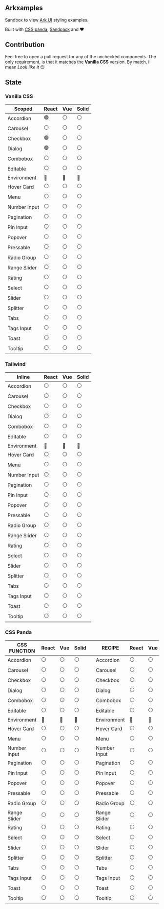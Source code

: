 ## Arkxamples

Sandbox to view [Ark UI](https://github.com/chakra-ui/ark) styling examples.

Built with [CSS panda](), [Sandpack](sandpack.codesandbox.io/) and ❤️

## Contribution

Feel free to open a pull request for any of the unchecked components. The only requirement, is that it matches the **Vanilla CSS** version. By match, i mean _Look like it_ 😉

## State

### Vanilla CSS

| Scoped       | React | Vue | Solid |
| ------------ | ----- | --- | ----- |
| Accordion    | 🟢    | ⚪  | ⚪    |
| Carousel     | ⚪    | ⚪  | ⚪    |
| Checkbox     | 🟢    | ⚪  | ⚪    |
| Dialog       | 🟢    | ⚪  | ⚪    |
| Combobox     | ⚪    | ⚪  | ⚪    |
| Editable     | ⚪    | ⚪  | ⚪    |
| Environment  | 🌚    | 🌚  | 🌚    |
| Hover Card   | ⚪    | ⚪  | ⚪    |
| Menu         | ⚪    | ⚪  | ⚪    |
| Number Input | ⚪    | ⚪  | ⚪    |
| Pagination   | ⚪    | ⚪  | ⚪    |
| Pin Input    | ⚪    | ⚪  | ⚪    |
| Popover      | ⚪    | ⚪  | ⚪    |
| Pressable    | ⚪    | ⚪  | ⚪    |
| Radio Group  | ⚪    | ⚪  | ⚪    |
| Range Slider | ⚪    | ⚪  | ⚪    |
| Rating       | ⚪    | ⚪  | ⚪    |
| Select       | ⚪    | ⚪  | ⚪    |
| Slider       | ⚪    | ⚪  | ⚪    |
| Splitter     | ⚪    | ⚪  | ⚪    |
| Tabs         | ⚪    | ⚪  | ⚪    |
| Tags Input   | ⚪    | ⚪  | ⚪    |
| Toast        | ⚪    | ⚪  | ⚪    |
| Tooltip      | ⚪    | ⚪  | ⚪    |

### Tailwind

| Inline       | React | Vue | Solid |
| ------------ | ----- | --- | ----- |
| Accordion    | ⚪    | ⚪  | ⚪    |
| Carousel     | ⚪    | ⚪  | ⚪    |
| Checkbox     | ⚪    | ⚪  | ⚪    |
| Dialog       | ⚪    | ⚪  | ⚪    |
| Combobox     | ⚪    | ⚪  | ⚪    |
| Editable     | ⚪    | ⚪  | ⚪    |
| Environment  | 🌚    | 🌚  | 🌚    |
| Hover Card   | ⚪    | ⚪  | ⚪    |
| Menu         | ⚪    | ⚪  | ⚪    |
| Number Input | ⚪    | ⚪  | ⚪    |
| Pagination   | ⚪    | ⚪  | ⚪    |
| Pin Input    | ⚪    | ⚪  | ⚪    |
| Popover      | ⚪    | ⚪  | ⚪    |
| Pressable    | ⚪    | ⚪  | ⚪    |
| Radio Group  | ⚪    | ⚪  | ⚪    |
| Range Slider | ⚪    | ⚪  | ⚪    |
| Rating       | ⚪    | ⚪  | ⚪    |
| Select       | ⚪    | ⚪  | ⚪    |
| Slider       | ⚪    | ⚪  | ⚪    |
| Splitter     | ⚪    | ⚪  | ⚪    |
| Tabs         | ⚪    | ⚪  | ⚪    |
| Tags Input   | ⚪    | ⚪  | ⚪    |
| Toast        | ⚪    | ⚪  | ⚪    |
| Tooltip      | ⚪    | ⚪  | ⚪    |

### CSS Panda

| CSS FUNCTION | React | Vue | Solid |     | RECIPE       | React | Vue | Solid |
| ------------ | ----- | --- | ----- | --- | ------------ | ----- | --- | ----- |
| Accordion    | ⚪    | ⚪  | ⚪    |     | Accordion    | ⚪    | ⚪  | ⚪    |
| Carousel     | ⚪    | ⚪  | ⚪    |     | Carousel     | ⚪    | ⚪  | ⚪    |
| Checkbox     | ⚪    | ⚪  | ⚪    |     | Checkbox     | ⚪    | ⚪  | ⚪    |
| Dialog       | ⚪    | ⚪  | ⚪    |     | Dialog       | ⚪    | ⚪  | ⚪    |
| Combobox     | ⚪    | ⚪  | ⚪    |     | Combobox     | ⚪    | ⚪  | ⚪    |
| Editable     | ⚪    | ⚪  | ⚪    |     | Editable     | ⚪    | ⚪  | ⚪    |
| Environment  | 🌚    | 🌚  | 🌚    |     | Environment  | 🌚    | 🌚  | 🌚    |
| Hover Card   | ⚪    | ⚪  | ⚪    |     | Hover Card   | ⚪    | ⚪  | ⚪    |
| Menu         | ⚪    | ⚪  | ⚪    |     | Menu         | ⚪    | ⚪  | ⚪    |
| Number Input | ⚪    | ⚪  | ⚪    |     | Number Input | ⚪    | ⚪  | ⚪    |
| Pagination   | ⚪    | ⚪  | ⚪    |     | Pagination   | ⚪    | ⚪  | ⚪    |
| Pin Input    | ⚪    | ⚪  | ⚪    |     | Pin Input    | ⚪    | ⚪  | ⚪    |
| Popover      | ⚪    | ⚪  | ⚪    |     | Popover      | ⚪    | ⚪  | ⚪    |
| Pressable    | ⚪    | ⚪  | ⚪    |     | Pressable    | ⚪    | ⚪  | ⚪    |
| Radio Group  | ⚪    | ⚪  | ⚪    |     | Radio Group  | ⚪    | ⚪  | ⚪    |
| Range Slider | ⚪    | ⚪  | ⚪    |     | Range Slider | ⚪    | ⚪  | ⚪    |
| Rating       | ⚪    | ⚪  | ⚪    |     | Rating       | ⚪    | ⚪  | ⚪    |
| Select       | ⚪    | ⚪  | ⚪    |     | Select       | ⚪    | ⚪  | ⚪    |
| Slider       | ⚪    | ⚪  | ⚪    |     | Slider       | ⚪    | ⚪  | ⚪    |
| Splitter     | ⚪    | ⚪  | ⚪    |     | Splitter     | ⚪    | ⚪  | ⚪    |
| Tabs         | ⚪    | ⚪  | ⚪    |     | Tabs         | ⚪    | ⚪  | ⚪    |
| Tags Input   | ⚪    | ⚪  | ⚪    |     | Tags Input   | ⚪    | ⚪  | ⚪    |
| Toast        | ⚪    | ⚪  | ⚪    |     | Toast        | ⚪    | ⚪  | ⚪    |
| Tooltip      | ⚪    | ⚪  | ⚪    |     | Tooltip      | ⚪    | ⚪  | ⚪    |
